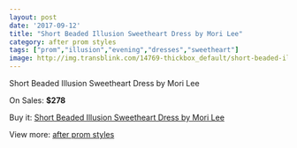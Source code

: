 ```yaml
---
layout: post
date: '2017-09-12'
title: "Short Beaded Illusion Sweetheart Dress by Mori Lee"
category: after prom styles
tags: ["prom","illusion","evening","dresses","sweetheart"]
image: http://img.transblink.com/14769-thickbox_default/short-beaded-illusion-sweetheart-dress-by-mori-lee.jpg
---
```

Short Beaded Illusion Sweetheart Dress by Mori Lee

On Sales: **$278**
<a href="https://www.transblink.com/en/after-prom-styles/4715-short-beaded-illusion-sweetheart-dress-by-mori-lee.html"><amp-img layout="responsive" width="600" height="600" src="//img.transblink.com/14769-thickbox_default/short-beaded-illusion-sweetheart-dress-by-mori-lee.jpg" alt="Short Beaded Illusion Sweetheart Dress by Mori Lee 0" /></a>
<a href="https://www.transblink.com/en/after-prom-styles/4715-short-beaded-illusion-sweetheart-dress-by-mori-lee.html"><amp-img layout="responsive" width="600" height="600" src="//img.transblink.com/14771-thickbox_default/short-beaded-illusion-sweetheart-dress-by-mori-lee.jpg" alt="Short Beaded Illusion Sweetheart Dress by Mori Lee 1" /></a>
<a href="https://www.transblink.com/en/after-prom-styles/4715-short-beaded-illusion-sweetheart-dress-by-mori-lee.html"><amp-img layout="responsive" width="600" height="600" src="//img.transblink.com/14770-thickbox_default/short-beaded-illusion-sweetheart-dress-by-mori-lee.jpg" alt="Short Beaded Illusion Sweetheart Dress by Mori Lee 2" /></a>

Buy it: [Short Beaded Illusion Sweetheart Dress by Mori Lee](https://www.transblink.com/en/after-prom-styles/4715-short-beaded-illusion-sweetheart-dress-by-mori-lee.html "Short Beaded Illusion Sweetheart Dress by Mori Lee")

View more: [after prom styles](https://www.transblink.com/en/55-after-prom-styles "after prom styles")